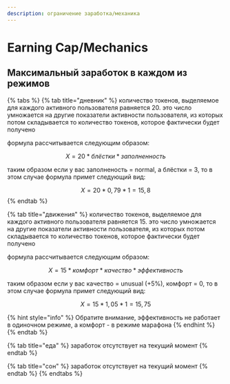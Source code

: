 ```yaml
---
description: ограничение заработка/механика
---
```


# Earning Cap/Mechanics

## Максимальный заработок в каждом из режимов

{% tabs %}
{% tab title="дневник" %}
количество токенов, выделяемое для каждого активного пользователя равняется 20. это число умножается на другие показатели активности пользователя, из которых потом складывается то количество токенов, которое фактически будет получено

формула рассчитывается следующим образом:

$$
X=20*блёстки*заполненность
$$

таким образом если у вас заполненость = normal, а блёстки = 3, то в этом случае формула примет следующий вид:

$$
X=20*0,79*1=15,8
$$
{% endtab %}

{% tab title="движения" %}
количество токенов, выделяемое для каждого активного пользователя равняется 15. это число умножается на другие показатели активности пользователя, из которых потом складывается то количество токенов, которое фактически будет получено

формула рассчитывается следующим образом:

$$
X=15 *комфорт*качество*эффективность
$$

таким образом если у вас качество = unusual (+5%), комфорт = 0, то в этом случае формула примет следующий вид:

$$
X=15*1,05*1=15,75
$$

{% hint style="info" %}
Обратите внимание, эффективность не работает в одиночном режиме, а  комфорт - в режиме марафона
{% endhint %}
{% endtab %}

{% tab title="еда" %}
заработок отсутствует на текущий момент
{% endtab %}

{% tab title="сон" %}
заработок отсутствует на текущий момент
{% endtab %}
{% endtabs %}
